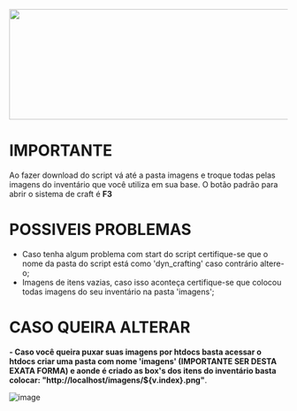 <img src="https://cdn.discordapp.com/attachments/783801145344262149/864239452196307004/banner.png" width="1800vw" height="200vh">

# IMPORTANTE
Ao fazer download do script vá até a pasta imagens e troque todas pelas imagens do inventário que você utiliza em sua base.
O botão padrão para abrir o sistema de craft é <b>F3</b>

# POSSIVEIS PROBLEMAS

- Caso tenha algum problema com start do script certifique-se que o nome da pasta do script está como 'dyn_crafting' caso contrário altere-o;
- Imagens de itens vazias, caso isso aconteça certifique-se que colocou todas imagens do seu inventário na pasta 'imagens';

# CASO QUEIRA ALTERAR
<b>- Caso você queira puxar suas imagens por htdocs basta acessar o htdocs criar uma pasta com nome 'imagens' (IMPORTANTE SER DESTA EXATA FORMA) e aonde é criado as box's dos itens do inventário basta colocar:
"http://localhost/imagens/${v.index}.png"</b>.

![image](https://user-images.githubusercontent.com/82188523/125362905-11284600-e346-11eb-90bd-e8b0434b503d.png)
